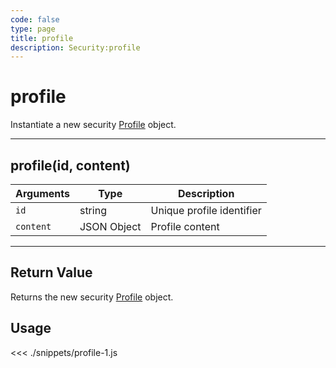 ```yaml
---
code: false
type: page
title: profile
description: Security:profile
---
```


# profile

Instantiate a new security [Profile](/sdk/js/5/profile) object.

---

## profile(id, content)

| Arguments | Type        | Description               |
| --------- | ----------- | ------------------------- |
| `id`      | string      | Unique profile identifier |
| `content` | JSON Object | Profile content           |

---

## Return Value

Returns the new security [Profile](/sdk/js/5/profile) object.

## Usage

<<< ./snippets/profile-1.js
